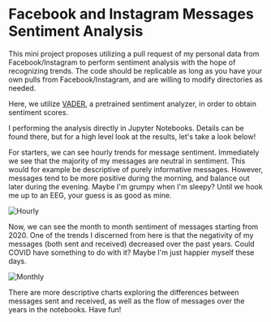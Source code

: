 # Facebook and Instagram Messages Sentiment Analysis

This mini project proposes utilizing a pull request of my personal data from Facebook/Instagram to perform sentiment analysis with the hope of recognizing trends. The code should be replicable as long as you have your own pulls from Facebook/Instagram, and are willing to modify directories as needed.

Here, we utilize [VADER](https://github.com/cjhutto/vaderSentiment), a pretrained sentiment analyzer, in order to obtain sentiment scores.

I performing the analysis directly in Jupyter Notebooks. Details can be found there, but for a high level look at the results, let's take a look below!

For starters, we can see hourly trends for message sentiment. Immediately we see that the majority of my messages are neutral in sentiment. This would for example be descriptive of purely informative messages. However, messages tend to be more positive during the morning, and balance out later during the evening. Maybe I'm grumpy when I'm sleepy? Until we hook me up to an EEG, your guess is as good as mine.

![Hourly](https://i.imgur.com/CUkSt0o.png)

Now, we can see the month to month sentiment of messages starting from 2020. One of the trends I discerned from here is that the negativity of my messages (both sent and received) decreased over the past years. Could COVID have something to do with it? Maybe I'm just happier myself these days.

![Monthly](https://i.imgur.com/AxPZWWi.png)

There are more descriptive charts exploring the differences between messages sent and received, as well as the flow of messages over the years in the notebooks. Have fun!
